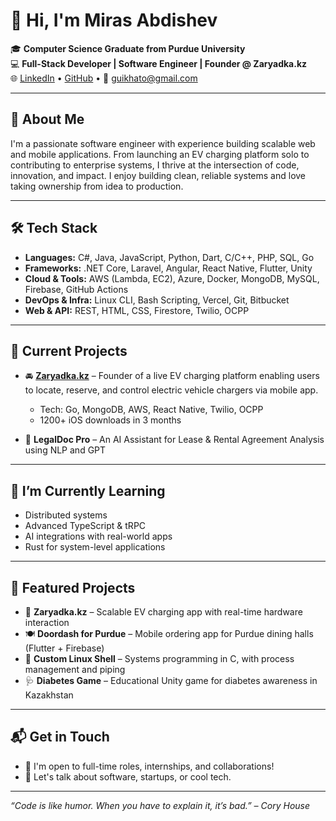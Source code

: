 # 👋 Hi, I'm Miras Abdishev

🎓 **Computer Science Graduate from Purdue University**  
💻 **Full-Stack Developer | Software Engineer | Founder @ Zaryadka.kz**  
🌐 [LinkedIn](https://www.linkedin.com/in/miras-abdishev) • [GitHub](https://github.com/mirazik18) • 📧 guikhato@gmail.com

---

## 🚀 About Me

I'm a passionate software engineer with experience building scalable web and mobile applications. From launching an EV charging platform solo to contributing to enterprise systems, I thrive at the intersection of code, innovation, and impact. I enjoy building clean, reliable systems and love taking ownership from idea to production.

---

## 🛠 Tech Stack

- **Languages:** C#, Java, JavaScript, Python, Dart, C/C++, PHP, SQL, Go  
- **Frameworks:** .NET Core, Laravel, Angular, React Native, Flutter, Unity  
- **Cloud & Tools:** AWS (Lambda, EC2), Azure, Docker, MongoDB, MySQL, Firebase, GitHub Actions  
- **DevOps & Infra:** Linux CLI, Bash Scripting, Vercel, Git, Bitbucket  
- **Web & API:** REST, HTML, CSS, Firestore, Twilio, OCPP  

---

## 🔭 Current Projects

- 🚘 **[Zaryadka.kz](#)** – Founder of a live EV charging platform enabling users to locate, reserve, and control electric vehicle chargers via mobile app.  
  - Tech: Go, MongoDB, AWS, React Native, Twilio, OCPP  
  - 1200+ iOS downloads in 3 months

- 📄 **LegalDoc Pro** – An AI Assistant for Lease & Rental Agreement Analysis using NLP and GPT

---

## 🧠 I’m Currently Learning

- Distributed systems  
- Advanced TypeScript & tRPC  
- AI integrations with real-world apps  
- Rust for system-level applications

---

## 📌 Featured Projects

- 🔌 **Zaryadka.kz** – Scalable EV charging app with real-time hardware interaction
- 🍽️ **Doordash for Purdue** – Mobile ordering app for Purdue dining halls (Flutter + Firebase)
- 🧠 **Custom Linux Shell** – Systems programming in C, with process management and piping
- 🩺 **Diabetes Game** – Educational Unity game for diabetes awareness in Kazakhstan

---



## 📬 Get in Touch

- 💼 I'm open to full-time roles, internships, and collaborations!
- 💬 Let's talk about software, startups, or cool tech.

---

_“Code is like humor. When you have to explain it, it’s bad.” – Cory House_
